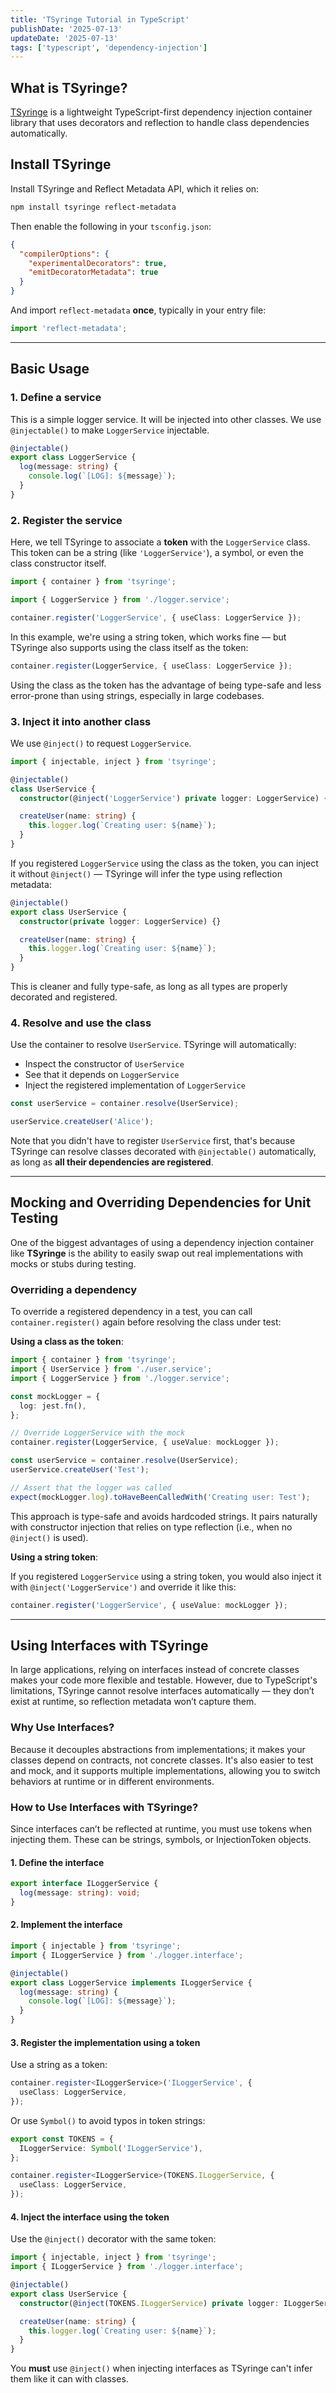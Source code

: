 ```yaml
---
title: 'TSyringe Tutorial in TypeScript'
publishDate: '2025-07-13'
updateDate: '2025-07-13'
tags: ['typescript', 'dependency-injection']
---
```


## What is TSyringe?

[TSyringe](https://github.com/microsoft/tsyringe) is a lightweight TypeScript-first dependency injection container library that uses decorators and reflection to handle class dependencies automatically.

## Install TSyringe

Install TSyringe and Reflect Metadata API, which it relies on:

```bash
npm install tsyringe reflect-metadata
```

Then enable the following in your `tsconfig.json`:

```json
{
  "compilerOptions": {
    "experimentalDecorators": true,
    "emitDecoratorMetadata": true
  }
}
```

And import `reflect-metadata` **once**, typically in your entry file:

```typescript
import 'reflect-metadata';
```

---

## Basic Usage

### 1. Define a service

This is a simple logger service. It will be injected into other classes. We use `@injectable()` to make `LoggerService` injectable.

```typescript
@injectable()
export class LoggerService {
  log(message: string) {
    console.log(`[LOG]: ${message}`);
  }
}
```

### 2. Register the service

Here, we tell TSyringe to associate a **token** with the `LoggerService` class. This token can be a string (like `'LoggerService'`), a symbol, or even the class constructor itself.

```typescript
import { container } from 'tsyringe';

import { LoggerService } from './logger.service';

container.register('LoggerService', { useClass: LoggerService });
```

In this example, we're using a string token, which works fine — but TSyringe also supports using the class itself as the token:

```typescript
container.register(LoggerService, { useClass: LoggerService });
```

Using the class as the token has the advantage of being type-safe and less error-prone than using strings, especially in large codebases.

### 3. Inject it into another class

We use `@inject()` to request `LoggerService`.

```typescript
import { injectable, inject } from 'tsyringe';

@injectable()
class UserService {
  constructor(@inject('LoggerService') private logger: LoggerService) {}

  createUser(name: string) {
    this.logger.log(`Creating user: ${name}`);
  }
}
```

If you registered `LoggerService` using the class as the token, you can inject it without `@inject()` — TSyringe will infer the type using reflection metadata:

```typescript
@injectable()
export class UserService {
  constructor(private logger: LoggerService) {}

  createUser(name: string) {
    this.logger.log(`Creating user: ${name}`);
  }
}
```

This is cleaner and fully type-safe, as long as all types are properly decorated and registered.

### 4. Resolve and use the class

Use the container to resolve `UserService`. TSyringe will automatically:

- Inspect the constructor of `UserService`
- See that it depends on `LoggerService`
- Inject the registered implementation of `LoggerService`

```typescript
const userService = container.resolve(UserService);

userService.createUser('Alice');
```

Note that you didn't have to register `UserService` first, that's because TSyringe can resolve classes decorated with `@injectable()` automatically, as long as **all their dependencies are registered**.

---

## Mocking and Overriding Dependencies for Unit Testing

One of the biggest advantages of using a dependency injection container like **TSyringe** is the ability to easily swap out real implementations with mocks or stubs during testing.

### Overriding a dependency

To override a registered dependency in a test, you can call `container.register()` again before resolving the class under test:

**Using a class as the token**:

```typescript
import { container } from 'tsyringe';
import { UserService } from './user.service';
import { LoggerService } from './logger.service';

const mockLogger = {
  log: jest.fn(),
};

// Override LoggerService with the mock
container.register(LoggerService, { useValue: mockLogger });

const userService = container.resolve(UserService);
userService.createUser('Test');

// Assert that the logger was called
expect(mockLogger.log).toHaveBeenCalledWith('Creating user: Test');
```

This approach is type-safe and avoids hardcoded strings. It pairs naturally with constructor injection that relies on type reflection (i.e., when no `@inject()` is used).

**Using a string token**:

If you registered `LoggerService` using a string token, you would also inject it with `@inject('LoggerService')` and override it like this:

```typescript
container.register('LoggerService', { useValue: mockLogger });
```

---

## Using Interfaces with TSyringe

In large applications, relying on interfaces instead of concrete classes makes your code more flexible and testable. However, due to TypeScript's limitations, TSyringe cannot resolve interfaces automatically — they don’t exist at runtime, so reflection metadata won’t capture them.

### Why Use Interfaces?

Because it decouples abstractions from implementations; it makes your classes depend on contracts, not concrete classes. It's also easier to test and mock, and it supports multiple implementations, allowing you to switch behaviors at runtime or in different environments.

### How to Use Interfaces with TSyringe?

Since interfaces can’t be reflected at runtime, you must use tokens when injecting them. These can be strings, symbols, or InjectionToken objects.

#### 1. Define the interface

```typescript
export interface ILoggerService {
  log(message: string): void;
}
```

#### 2. Implement the interface

```typescript
import { injectable } from 'tsyringe';
import { ILoggerService } from './logger.interface';

@injectable()
export class LoggerService implements ILoggerService {
  log(message: string) {
    console.log(`[LOG]: ${message}`);
  }
}
```

#### 3. Register the implementation using a token

Use a string as a token:

```typescript
container.register<ILoggerService>('ILoggerService', {
  useClass: LoggerService,
});
```

Or use `Symbol()` to avoid typos in token strings:

```typescript
export const TOKENS = {
  ILoggerService: Symbol('ILoggerService'),
};

container.register<ILoggerService>(TOKENS.ILoggerService, {
  useClass: LoggerService,
});
```

#### 4. Inject the interface using the token

Use the `@inject()` decorator with the same token:

```typescript
import { injectable, inject } from 'tsyringe';
import { ILoggerService } from './logger.interface';

@injectable()
export class UserService {
  constructor(@inject(TOKENS.ILoggerService) private logger: ILoggerService) {}

  createUser(name: string) {
    this.logger.log(`Creating user: ${name}`);
  }
}
```

You **must** use `@inject()` when injecting interfaces as TSyringe can't infer them like it can with classes.
